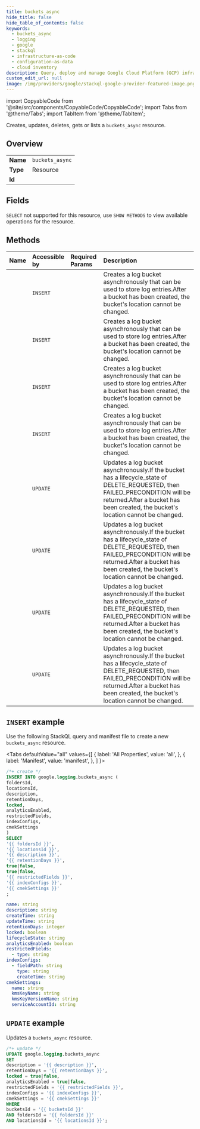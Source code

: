 ```yaml
---
title: buckets_async
hide_title: false
hide_table_of_contents: false
keywords:
  - buckets_async
  - logging
  - google
  - stackql
  - infrastructure-as-code
  - configuration-as-data
  - cloud inventory
description: Query, deploy and manage Google Cloud Platform (GCP) infrastructure and resources using SQL
custom_edit_url: null
image: /img/providers/google/stackql-google-provider-featured-image.png
---
```


import CopyableCode from '@site/src/components/CopyableCode/CopyableCode';
import Tabs from '@theme/Tabs';
import TabItem from '@theme/TabItem';

Creates, updates, deletes, gets or lists a <code>buckets_async</code> resource.

## Overview
<table><tbody>
<tr><td><b>Name</b></td><td><code>buckets_async</code></td></tr>
<tr><td><b>Type</b></td><td>Resource</td></tr>
<tr><td><b>Id</b></td><td><CopyableCode code="google.logging.buckets_async" /></td></tr>
</tbody></table>

## Fields
`SELECT` not supported for this resource, use `SHOW METHODS` to view available operations for the resource.


## Methods
| Name | Accessible by | Required Params | Description |
|:-----|:--------------|:----------------|:------------|
| <CopyableCode code="billing_accounts_locations_buckets_create_async" /> | `INSERT` | <CopyableCode code="billingAccountsId, locationsId" /> | Creates a log bucket asynchronously that can be used to store log entries.After a bucket has been created, the bucket's location cannot be changed. |
| <CopyableCode code="folders_locations_buckets_create_async" /> | `INSERT` | <CopyableCode code="foldersId, locationsId" /> | Creates a log bucket asynchronously that can be used to store log entries.After a bucket has been created, the bucket's location cannot be changed. |
| <CopyableCode code="organizations_locations_buckets_create_async" /> | `INSERT` | <CopyableCode code="locationsId, organizationsId" /> | Creates a log bucket asynchronously that can be used to store log entries.After a bucket has been created, the bucket's location cannot be changed. |
| <CopyableCode code="projects_locations_buckets_create_async" /> | `INSERT` | <CopyableCode code="locationsId, projectsId" /> | Creates a log bucket asynchronously that can be used to store log entries.After a bucket has been created, the bucket's location cannot be changed. |
| <CopyableCode code="billing_accounts_locations_buckets_update_async" /> | `UPDATE` | <CopyableCode code="billingAccountsId, bucketsId, locationsId" /> | Updates a log bucket asynchronously.If the bucket has a lifecycle_state of DELETE_REQUESTED, then FAILED_PRECONDITION will be returned.After a bucket has been created, the bucket's location cannot be changed. |
| <CopyableCode code="folders_locations_buckets_update_async" /> | `UPDATE` | <CopyableCode code="bucketsId, foldersId, locationsId" /> | Updates a log bucket asynchronously.If the bucket has a lifecycle_state of DELETE_REQUESTED, then FAILED_PRECONDITION will be returned.After a bucket has been created, the bucket's location cannot be changed. |
| <CopyableCode code="organizations_locations_buckets_update_async" /> | `UPDATE` | <CopyableCode code="bucketsId, locationsId, organizationsId" /> | Updates a log bucket asynchronously.If the bucket has a lifecycle_state of DELETE_REQUESTED, then FAILED_PRECONDITION will be returned.After a bucket has been created, the bucket's location cannot be changed. |
| <CopyableCode code="projects_locations_buckets_update_async" /> | `UPDATE` | <CopyableCode code="bucketsId, locationsId, projectsId" /> | Updates a log bucket asynchronously.If the bucket has a lifecycle_state of DELETE_REQUESTED, then FAILED_PRECONDITION will be returned.After a bucket has been created, the bucket's location cannot be changed. |

## `INSERT` example

Use the following StackQL query and manifest file to create a new <code>buckets_async</code> resource.

<Tabs
    defaultValue="all"
    values={[
        { label: 'All Properties', value: 'all', },
        { label: 'Manifest', value: 'manifest', },
    ]
}>
<TabItem value="all">

```sql
/*+ create */
INSERT INTO google.logging.buckets_async (
foldersId,
locationsId,
description,
retentionDays,
locked,
analyticsEnabled,
restrictedFields,
indexConfigs,
cmekSettings
)
SELECT 
'{{ foldersId }}',
'{{ locationsId }}',
'{{ description }}',
'{{ retentionDays }}',
true|false,
true|false,
'{{ restrictedFields }}',
'{{ indexConfigs }}',
'{{ cmekSettings }}'
;
```
</TabItem>
<TabItem value="manifest">

```yaml
name: string
description: string
createTime: string
updateTime: string
retentionDays: integer
locked: boolean
lifecycleState: string
analyticsEnabled: boolean
restrictedFields:
  - type: string
indexConfigs:
  - fieldPath: string
    type: string
    createTime: string
cmekSettings:
  name: string
  kmsKeyName: string
  kmsKeyVersionName: string
  serviceAccountId: string

```
</TabItem>
</Tabs>

## `UPDATE` example

Updates a <code>buckets_async</code> resource.

```sql
/*+ update */
UPDATE google.logging.buckets_async
SET 
description = '{{ description }}',
retentionDays = '{{ retentionDays }}',
locked = true|false,
analyticsEnabled = true|false,
restrictedFields = '{{ restrictedFields }}',
indexConfigs = '{{ indexConfigs }}',
cmekSettings = '{{ cmekSettings }}'
WHERE 
bucketsId = '{{ bucketsId }}'
AND foldersId = '{{ foldersId }}'
AND locationsId = '{{ locationsId }}';
```
